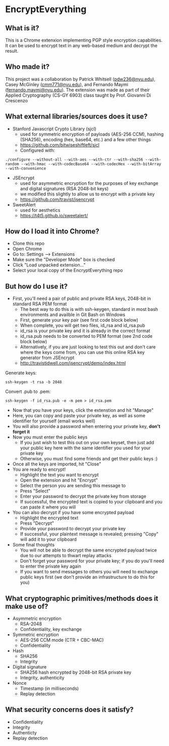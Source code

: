 # EncryptEverything

## What is it?
This is a Chrome extenxion implementing PGP style encryption capabilities. It can be used to encrypt text in any web-based medium and decrypt the result.

## Who made it?
This project was a collaboration by Patrick Whitsell (pdw236@nyu.edu), Casey McGinley (cmm771@nyu.edu), and Fernando Maymi (fernando.maymi@nyu.edu). The extension was made as part of their Applied Cryptography (CS-GY 6903) class taught by Prof. Giovanni Di Crescenzo

## What external libraries/sources does it use?
- Stanford Javascript Crypto Library (sjcl)
  - used for symmetric encryption of payloads (AES-256 CCM), hashing (SHA256), encoding (hex, base64, etc.) and a few other things
  - https://github.com/bitwiseshiftleft/sjcl
  - Configured with:
```
./configure --without-all --with-aes --with-ctr --with-sha256 --with-random --with-hmac --with-codecBase64 --with-codecHex --with-bitArray --with-convenience
```
- JSEncrypt
  - used for asymmetric encryption for the purposes of key exchange and digital signatures (RSA 2048-bit keys)
  - we modified this slightly to allow us to encrypt with a private key
  - https://github.com/travist/jsencrypt
- SweetAlert
  - used for aesthetics
  - https://t4t5.github.io/sweetalert/

## How do I load it into Chrome?
- Clone this repo
- Open Chrome
- Go to: Settings --> Extensions
- Make sure the "Developer Mode" box is checked
- Click "Load unpacked extension..."
- Select your local copy of the EncryptEverything repo

## But how do I use it?
- First, you'll need a pair of public and private RSA keys, 2048-bit in standard RSA PEM format
  - The best way to do this is with ssh-keygen, standard in most bash environments and availble in Git Bash on Windows
  - First, generate your key pair (see first code block below)
  - When complete, you will get two files, id_rsa and id_rsa.pub
  - id_rsa is your private key and it is already in the correct format
  - id_rsa.pub needs to be converted to PEM format (see 2nd code block below)
  - Alternatively, if you are just looking to test this out and don't care where the keys come from, you can use this online RSA key generator from JSEncrypt
  - http://travistidwell.com/jsencrypt/demo/index.html

Generate keys:
```
ssh-keygen -t rsa -b 2048
```
Convert .pub to .pem:
```
ssh-keygen -f id_rsa.pub -e -m pem > id_rsa.pem
```
- Now that you have your keys, click the extenstion and hit "Manage"
- Here, you can copy and paste your private key, as well as some identifier for yourself (email works well)
- You will also provide a password when entering your private key, **don't forget it**
- Now you must enter the public keys
  - If you just wish to test this out on your own keyset, then just add your public key here with the same identifier you used for your private key
  - Otherwise, you must find some friends and get their public keys :)
- Once all the keys are imported, hit "Close"
- You are ready to encrypt!
  - Highlight the text you want to encrypt
  - Open the extension and hit "Encrypt"
  - Select the person you are sending this message to
  - Press "Select"
  - Enter your password to decrypt the private key from storage
  - If successful, the encrypted text is copied to your clipboard and you can paste it where you will
- You can also decrypt if you have some encrypted payload
  - Highlight the encrypted text
  - Press "Decrypt"
  - Provide your password to decrypt your private key
  - If successful, your plaintext message is revealed; pressing "Copy" will add it to your clipboard
- Some final thoughts
  - You will not be able to decrypt the same encrypted payload twice due to our attempts to thwart replay attacks
  - Don't forget your password for your private key; if you do you'll need to enter the private key again
  - If you want to send messages to others you will need to exchange public keys first (we don't provide an infrastructure to do this for you)

## What cryptographic primitives/methods does it make use of?
- Asymmetric encryption
  - RSA-2048
  - Confidentiality, key exchange
- Symmetric encryption
  - AES-256 CCM mode (CTR + CBC-MAC)
  - Confidentiality
- Hash
  - SHA256
  - Integrity
- Digital signature
  - SHA256 hash encrypted by 2048-bit RSA private key
  - Integrity, authenticity
- Nonce
  - Timestamp (in milliseconds)
  - Replay detection

## What security concerns does it satisfy?
- Confidentiality
- Integrity
- Authenticty
- Replay detection
